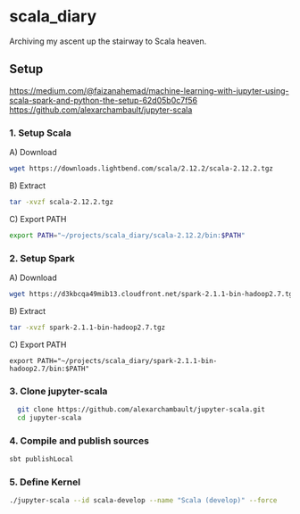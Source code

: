 # scala_diary
Archiving my ascent up the stairway to Scala heaven.  

## Setup

https://medium.com/@faizanahemad/machine-learning-with-jupyter-using-scala-spark-and-python-the-setup-62d05b0c7f56
https://github.com/alexarchambault/jupyter-scala

### 1. Setup Scala

  A) Download
  ```bash
  wget https://downloads.lightbend.com/scala/2.12.2/scala-2.12.2.tgz
  ```
  B) Extract
  ```bash
  tar -xvzf scala-2.12.2.tgz
  ```
  C) Export PATH
  ```bash
  export PATH="~/projects/scala_diary/scala-2.12.2/bin:$PATH"
  ```
  
### 2. Setup Spark

  A) Download
  ```bash
  wget https://d3kbcqa49mib13.cloudfront.net/spark-2.1.1-bin-hadoop2.7.tgz
  ```
  B) Extract
  ```bash
  tar -xvzf spark-2.1.1-bin-hadoop2.7.tgz
  ```
  C) Export PATH
  ```
  export PATH="~/projects/scala_diary/spark-2.1.1-bin-hadoop2.7/bin:$PATH"
  ```
  
### 3. Clone jupyter-scala
 ```bash
   git clone https://github.com/alexarchambault/jupyter-scala.git
   cd jupyter-scala
   ```
   
### 4. Compile and publish sources
 ```bash
 sbt publishLocal
 ```
 
### 5. Define Kernel
 ```bash
 ./jupyter-scala --id scala-develop --name "Scala (develop)" --force
 ```
